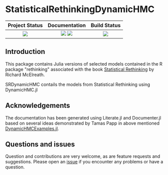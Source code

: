 # StatisticalRethinkingDynamicHMC


| **Project Status**                                                               |  **Documentation**                                                               | **Build Status**                                                                                |
|:-------------------------------------------------------------------------------:|:-------------------------------------------------------------------------------:|:-----------------------------------------------------------------------------------------------:|
|![][project-status-img] | [![][docs-stable-img]][docs-stable-url] [![][docs-dev-img]][docs-dev-url] | [![][travis-img]][travis-url] |

## Introduction

This package contains Julia versions of selected models contained in the R package "rethinking" associated with the book [Statistical Rethinking](https://xcelab.net/rm/statistical-rethinking/) by Richard McElreath.

SRDynamicHMC contails the models from Statistical Rethinking using DynamicHMC.jl

## Acknowledgements

The  documentation has been generated using Literate.jl and Documenter.jl based on several ideas demonstrated by Tamas Papp in above mentioned  [DynamicHMCExamples.jl](https://tpapp.github.io/DynamicHMCExamples.jl).

## Questions and issues

Question and contributions are very welcome, as are feature requests and suggestions. Please open an [issue][issues-url] if you encounter any problems or have a question.

[docs-dev-img]: https://img.shields.io/badge/docs-dev-blue.svg
[docs-dev-url]: https://stanjulia.github.io/StatisticalRethinkingDynamicHMC.jl/latest

[docs-stable-img]: https://img.shields.io/badge/docs-stable-blue.svg
[docs-stable-url]: https://stanjulia.github.io/StatisticalRethinkingDynamicHMC.jl/stable

[travis-img]: https://travis-ci.org/StanJulia/StatisticalRethinkingDynamicHMC.jl.svg?branch=master
[travis-url]: https://travis-ci.org/StanJulia/StatisticalRethinkingDynamicHMC.jl

[codecov-img]: https://codecov.io/gh/StanJulia/StatisticalRethinkingDynamicHMC.jl/branch/master/graph/badge.svg
[codecov-url]: https://codecov.io/gh/StanJulia/StatisticalRethinkingDynamicHMC.jl

[issues-url]: https://github.com/StanJulia/StatisticalRethinkingDynamicHMC.jl/issues

[project-status-img]: https://img.shields.io/badge/lifecycle-wip-orange.svg

